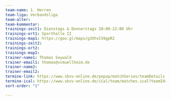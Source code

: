 ```yaml
---
team-name: 1. Herren
team-liga: Verbandsliga
team-alter: 
team-kommentar: 
trainings-zeit1: Dienstags & Donnerstags 20:00-22:00 Uhr
trainings-ort1: Sporthalle II
trainings-map1: https://goo.gl/maps/g3XhvCS9gpR2
trainings-zeit2: 
trainings-ort2: 
trainings-map2: 
trainer-name1: Thomas Seywald
trainer-email1: thomas@vcmuellheim.de
trainer-name2: 
trainer-email2: 
termine-link: https://www.sbvv-online.de/popup/matchSeries/teamDetails.xhtml?hideHistoryBackButton=true&teamId=18452008
termine-ical: https://www.sbvv-online.de/iCal/team/matches.ical?teamId=18452008
sort-order: "1"

---
```

